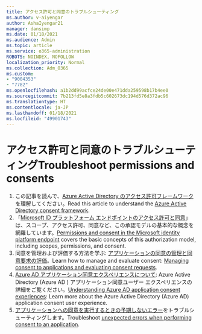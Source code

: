 ```yaml
---
title: アクセス許可と同意のトラブルシューティング
ms.author: v-aiyengar
author: AshaIyengar21
manager: dansimp
ms.date: 01/18/2021
ms.audience: Admin
ms.topic: article
ms.service: o365-administration
ROBOTS: NOINDEX, NOFOLLOW
localization_priority: Normal
ms.collection: Adm_O365
ms.custom:
- "9004353"
- "7782"
ms.openlocfilehash: a1b2dd99acfce24de00e471dda259598b17b4ee0
ms.sourcegitcommit: 7b213fd5e8a3fdb5c602673dc194d576d372ac96
ms.translationtype: HT
ms.contentlocale: ja-JP
ms.lasthandoff: 01/18/2021
ms.locfileid: "49901743"
---
```

# <a name="troubleshoot-permissions-and-consents"></a><span data-ttu-id="ef1e5-102">アクセス許可と同意のトラブルシューティング</span><span class="sxs-lookup"><span data-stu-id="ef1e5-102">Troubleshoot permissions and consents</span></span>

1. <span data-ttu-id="ef1e5-103">この記事を読んで、[Azure Active Directory のアクセス許可フレームワーク](https://docs.microsoft.com/azure/active-directory/develop/consent-framework)を理解してください。</span><span class="sxs-lookup"><span data-stu-id="ef1e5-103">Read this article to understand the [Azure Active Directory consent framework](https://docs.microsoft.com/azure/active-directory/develop/consent-framework).</span></span>
1. <span data-ttu-id="ef1e5-104">「[Microsoft ID プラットフォーム エンドポイントのアクセス許可と同意](https://docs.microsoft.com/azure/active-directory/develop/v2-permissions-and-consent)」は、スコープ、アクセス許可、同意など、この承認モデルの基本的な概念を網羅しています。</span><span class="sxs-lookup"><span data-stu-id="ef1e5-104">[Permissions and consent in the Microsoft identity platform endpoint](https://docs.microsoft.com/azure/active-directory/develop/v2-permissions-and-consent) covers the basic concepts of this authorization model, including scopes, permissions, and consent.</span></span>
1. <span data-ttu-id="ef1e5-105">同意を管理および評価する方法を学ぶ: [アプリケーションの同意の管理と同意要求の評価](https://docs.microsoft.com/azure/active-directory/manage-apps/manage-consent-requests#evaluating-a-request-for-tenant-wide-admin-consent)。</span><span class="sxs-lookup"><span data-stu-id="ef1e5-105">Learn how to manage and evaluate consent: [Managing consent to applications and evaluating consent requests](https://docs.microsoft.com/azure/active-directory/manage-apps/manage-consent-requests#evaluating-a-request-for-tenant-wide-admin-consent).</span></span>
1. <span data-ttu-id="ef1e5-106">[Azure AD アプリケーション同意エクスペリエンスについて](https://docs.microsoft.com/azure/active-directory/develop/application-consent-experience): Azure Active Directory (Azure AD ) アプリケーション同意ユーザー エクスペリエンスの詳細をご覧ください。</span><span class="sxs-lookup"><span data-stu-id="ef1e5-106">[Understanding Azure AD application consent experiences](https://docs.microsoft.com/azure/active-directory/develop/application-consent-experience): Learn more about the Azure Active Directory (Azure AD) application consent user experience.</span></span>
1. <span data-ttu-id="ef1e5-107">[アプリケーションへの同意を実行するときの予期しないエラー](https://docs.microsoft.com/azure/active-directory/manage-apps/application-sign-in-unexpected-user-consent-error)をトラブルシューティングします。</span><span class="sxs-lookup"><span data-stu-id="ef1e5-107">Troubleshoot [unexpected errors when performing consent to an application](https://docs.microsoft.com/azure/active-directory/manage-apps/application-sign-in-unexpected-user-consent-error).</span></span>
